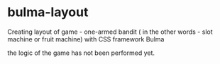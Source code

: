# bulma-layout
Creating layout of game - one-armed bandit ( in the other words - slot machine or fruit machine) with CSS framework Bulma

the logic of the game has not been performed yet.
